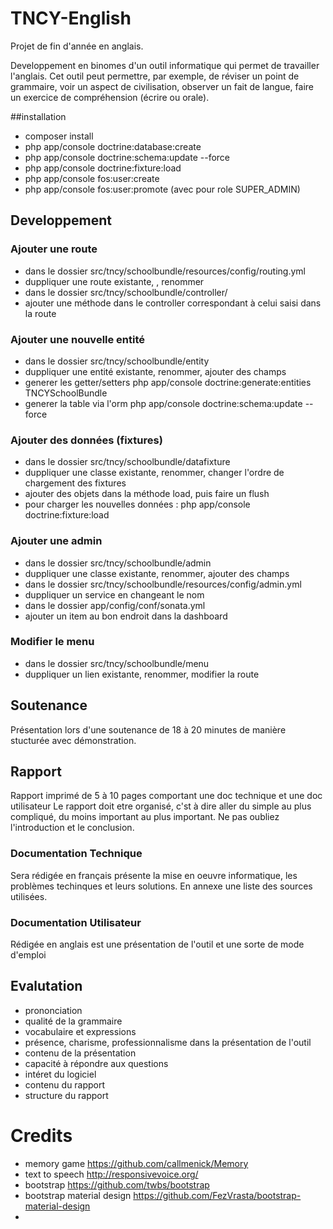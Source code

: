 # TNCY-English
Projet de fin d'année en anglais.

Developpement en binomes d'un outil informatique qui permet de travailler l'anglais.
Cet outil peut permettre, par exemple, de réviser un point de grammaire, voir un aspect de civilisation, observer un fait de langue, faire un exercice de compréhension (écrire ou orale).

##installation
* composer install
* php app/console doctrine:database:create
* php app/console doctrine:schema:update --force
* php app/console doctrine:fixture:load
* php app/console fos:user:create 
* php app/console fos:user:promote (avec pour role SUPER_ADMIN)

## Developpement

### Ajouter une route
* dans le dossier src/tncy/schoolbundle/resources/config/routing.yml
* duppliquer une route existante, , renommer
* dans le dossier src/tncy/schoolbundle/controller/
* ajouter une méthode dans le controller correspondant à celui saisi dans la route

### Ajouter une nouvelle entité
* dans le dossier src/tncy/schoolbundle/entity
* duppliquer une entité existante, renommer, ajouter des champs
* generer les getter/setters php app/console doctrine:generate:entities TNCYSchoolBundle
* generer la table via l'orm  php app/console doctrine:schema:update --force

### Ajouter des données (fixtures)
* dans le dossier src/tncy/schoolbundle/datafixture
* duppliquer une classe existante, renommer, changer l'ordre de chargement des fixtures
* ajouter des objets dans la méthode load, puis faire un flush
* pour charger les nouvelles données : php app/console doctrine:fixture:load

### Ajouter une admin
* dans le dossier src/tncy/schoolbundle/admin
* duppliquer une classe existante, renommer, ajouter des champs
* dans le dossier src/tncy/schoolbundle/resources/config/admin.yml
* duppliquer un service en changeant le nom
* dans le dossier app/config/conf/sonata.yml
* ajouter un item au bon endroit dans la dashboard

### Modifier le menu
* dans le dossier src/tncy/schoolbundle/menu
* duppliquer un lien existante, renommer, modifier la route

## Soutenance
Présentation lors d'une soutenance de 18 à 20 minutes de manière stucturée avec démonstration.

## Rapport
Rapport imprimé de 5 à 10 pages comportant une doc technique et une doc utilisateur
Le rapport doit etre organisé, c'st à dire aller du simple au plus compliqué, du moins important au plus important. Ne pas oubliez l'introduction et le conclusion.

### Documentation Technique
Sera rédigée en français présente la mise en oeuvre informatique, les problèmes techinques et leurs solutions. En annexe une liste des sources utilisées.

### Documentation Utilisateur
Rédigée en anglais est une présentation de l'outil et une sorte de mode d'emploi

## Evalutation
* prononciation
* qualité de la grammaire
* vocabulaire et expressions
* présence, charisme, professionnalisme dans la présentation de l'outil
* contenu de la présentation
* capacité à répondre aux questions
* intéret du logiciel
* contenu du rapport
* structure du rapport

# Credits
* memory game https://github.com/callmenick/Memory
* text to speech http://responsivevoice.org/
* bootstrap https://github.com/twbs/bootstrap
* bootstrap material design https://github.com/FezVrasta/bootstrap-material-design
* 


